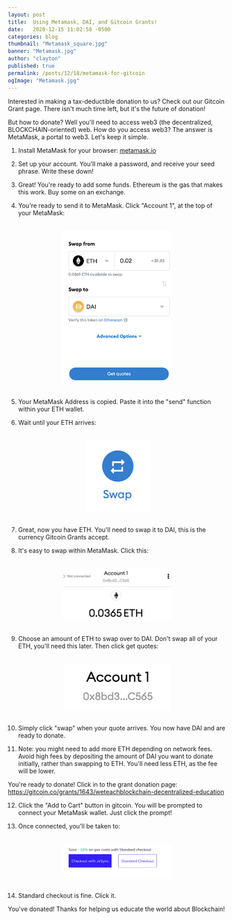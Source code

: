 ```yaml
---
layout: post
title:  Using Metamask, DAI, and Gitcoin Grants!
date:   2020-12-15 11:02:58 -0500
categories: blog
thumbnail: "Metamask_square.jpg"  
banner: "Metamask.jpg"
author: "clayton" 
published: true
permalink: /posts/12/18/metamask-for-gitcoin
ogImage: "Metamask.jpg"
---
```


Interested in making a tax-deductible donation to us? Check out our Gitcoin Grant page. There isn't much time left, but it's the future of donation! 

But how to donate? Well you'll need to access web3 (the decentralized, BLOCKCHAIN-oriented) web. How do you access web3? The answer is MetaMask, a portal to web3. Let's keep it simple.

1. Install MetaMask for your browser: <a href="https://metamask.io/download.html" target="_blank">metamask.io</a>

2. Set up your account. You'll make a password, and receive your seed phrase. Write these down!

3. Great! You're ready to add some funds. Ethereum is the gas that makes this work. Buy some on an exchange.

4. You're ready to send it to MetaMask. Click "Account 1", at the top of your MetaMask:
<img class="tutorialImage" alt="MetaMaskTutorialTooltip" src="/assets/img/mm1.png">

5. Your MetaMask Address is copied. Paste it into the "send" function within your ETH wallet.

6. Wait until your ETH arrives:
<img class="tutorialImage" alt="MetaMaskTutorialTooltip" src="/assets/img/mm2.png">

7. Great, now you have ETH. You'll need to swap it to DAI, this is the currency Gitcoin Grants accept.

8. It's easy to swap within MetaMask. Click this:
<img class="tutorialImage" alt="MetaMaskTutorialTooltip" src="/assets/img/mm3.png">

9. Choose an amount of ETH to swap over to DAI. Don't swap all of your ETH, you'll need this later. Then click get quotes:
<img class="tutorialImage" alt="MetaMaskTutorialTooltip" src="/assets/img/mm4.png">

10. Simply click "swap" when your quote arrives. You now have DAI and are ready to donate.

11. Note: you might need to add more ETH depending on network fees. Avoid high fees by depositing the amount of DAI you want to donate initially, rather than swapping to ETH. You'll need less ETH, as the fee will be lower.

You're ready to donate! Click in to the grant donation page: <a href="https://gitcoin.co/grants/1643/weteachblockchain-decentralized-education" target="_blank">https://gitcoin.co/grants/1643/weteachblockchain-decentralized-education</a>

12. Click the "Add to Cart" button in gitcoin. You will be prompted to connect your MetaMask wallet. Just click the prompt!

13. Once connected, you'll be taken to:
<img class="tutorialImage" alt="MetaMaskTutorialTooltip" src="/assets/img/mm5.png">

14. Standard checkout is fine. Click it.

You've donated! Thanks for helping us educate the world about Blockchain!

<style>
img.tutorialImage {
    max-width: 250px;
    margin: auto;
    display: block;
    margin-top: 2rem;
    margin-bottom: 2rem;
}
</style>
